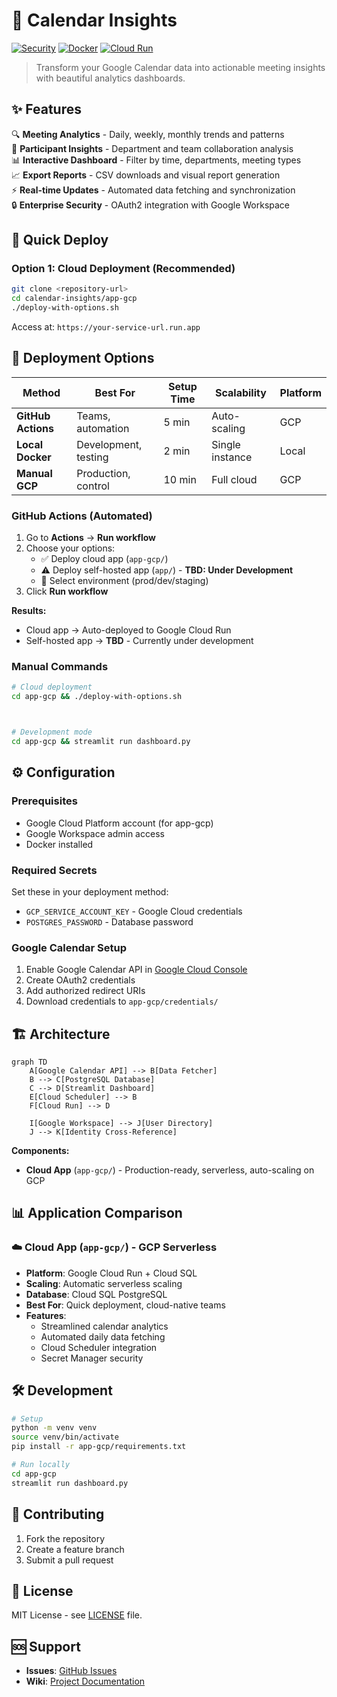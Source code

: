 # 📅 Calendar Insights

[![Security](https://img.shields.io/badge/security-verified-green)](https://github.com/your-org/calendar-insights)
[![Docker](https://img.shields.io/badge/docker-ready-blue)](https://docker.com)
[![Cloud Run](https://img.shields.io/badge/cloud%20run-deployed-blue)](https://cloud.google.com/run)

> Transform your Google Calendar data into actionable meeting insights with beautiful analytics dashboards.

## ✨ Features

🔍 **Meeting Analytics** - Daily, weekly, monthly trends and patterns  
👥 **Participant Insights** - Department and team collaboration analysis  
📊 **Interactive Dashboard** - Filter by time, departments, meeting types  
📈 **Export Reports** - CSV downloads and visual report generation  
⚡ **Real-time Updates** - Automated data fetching and synchronization  
🔒 **Enterprise Security** - OAuth2 integration with Google Workspace  

## 🚀 Quick Deploy

### Option 1: Cloud Deployment (Recommended)
```bash
git clone <repository-url>
cd calendar-insights/app-gcp
./deploy-with-options.sh
```
Access at: `https://your-service-url.run.app`



## 🎯 Deployment Options

| Method | Best For | Setup Time | Scalability | Platform |
|--------|----------|------------|-------------|----------|
| **GitHub Actions** | Teams, automation | 5 min | Auto-scaling | GCP |
| **Local Docker** | Development, testing | 2 min | Single instance | Local |
| **Manual GCP** | Production, control | 10 min | Full cloud | GCP |


### GitHub Actions (Automated)
1. Go to **Actions** → **Run workflow**
2. Choose your options:
   - ✅ Deploy cloud app (`app-gcp/`)
   - ⚠️ Deploy self-hosted app (`app/`) - **TBD: Under Development**
   - 🎯 Select environment (prod/dev/staging)
3. Click **Run workflow**

**Results:**
- Cloud app → Auto-deployed to Google Cloud Run
- Self-hosted app → **TBD** - Currently under development

### Manual Commands
```bash
# Cloud deployment
cd app-gcp && ./deploy-with-options.sh



# Development mode
cd app-gcp && streamlit run dashboard.py
```

## ⚙️ Configuration

### Prerequisites
- Google Cloud Platform account (for app-gcp)
- Google Workspace admin access
- Docker installed

### Required Secrets
Set these in your deployment method:
- `GCP_SERVICE_ACCOUNT_KEY` - Google Cloud credentials
- `POSTGRES_PASSWORD` - Database password

### Google Calendar Setup
1. Enable Google Calendar API in [Google Cloud Console](https://console.cloud.google.com)
2. Create OAuth2 credentials
3. Add authorized redirect URIs
4. Download credentials to `app-gcp/credentials/`

## 🏗️ Architecture

```mermaid
graph TD
    A[Google Calendar API] --> B[Data Fetcher]
    B --> C[PostgreSQL Database]
    C --> D[Streamlit Dashboard]
    E[Cloud Scheduler] --> B
    F[Cloud Run] --> D
    
    I[Google Workspace] --> J[User Directory]
    J --> K[Identity Cross-Reference]
```

**Components:**
- **Cloud App** (`app-gcp/`) - Production-ready, serverless, auto-scaling on GCP

## 📊 Application Comparison

### ☁️ Cloud App (`app-gcp/`) - GCP Serverless
- **Platform**: Google Cloud Run + Cloud SQL
- **Scaling**: Automatic serverless scaling
- **Database**: Cloud SQL PostgreSQL
- **Best For**: Quick deployment, cloud-native teams
- **Features**: 
  - Streamlined calendar analytics
  - Automated daily data fetching
  - Cloud Scheduler integration
  - Secret Manager security





## 🛠️ Development

```bash
# Setup
python -m venv venv
source venv/bin/activate
pip install -r app-gcp/requirements.txt

# Run locally
cd app-gcp
streamlit run dashboard.py
```

## 🤝 Contributing

1. Fork the repository
2. Create a feature branch
3. Submit a pull request

## 📄 License

MIT License - see [LICENSE](LICENSE) file.

## 🆘 Support

- **Issues**: [GitHub Issues](../../issues)
- **Wiki**: [Project Documentation](../../wiki)

